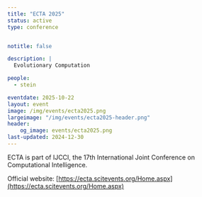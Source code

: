 ```yaml
---
title: "ECTA 2025"
status: active
type: conference


notitle: false

description: |
  Evolutionary Computation

people:
  - stein

eventdate: 2025-10-22
layout: event
image: /img/events/ecta2025.png
largeimage: "/img/events/ecta2025-header.png"
header:
    og_image: events/ecta2025.png
last-updated: 2024-12-30
---
```

ECTA is part of IJCCI, the 17th International Joint Conference on Computational Intelligence.

Official website: [https://ecta.scitevents.org/Home.aspx](https://ecta.scitevents.org/Home.aspx)

